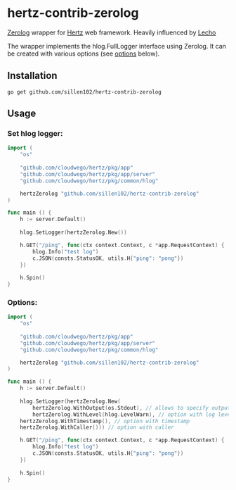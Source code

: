 # hertz-contrib-zerolog
[Zerolog](https://github.com/rs/zerolog) wrapper for [Hertz](https://github.com/cloudwego/hertz) web framework.  Heavily influenced by [Lecho](https://github.com/ziflex/lecho)

The wrapper implements the hlog.FullLogger interface using Zerolog.
It can be created with various options (see [options](###Options) below).

## Installation
    go get github.com/sillen102/hertz-contrib-zerolog

## Usage
### Set hlog logger:
```go
import (
    "os"
	
    "github.com/cloudwego/hertz/pkg/app"
    "github.com/cloudwego/hertz/pkg/app/server"
    "github.com/cloudwego/hertz/pkg/common/hlog"

    hertzZerolog "github.com/sillen102/hertz-contrib-zerolog"
)

func main () {
    h := server.Default()
	
    hlog.SetLogger(hertzZerolog.New())

    h.GET("/ping", func(ctx context.Context, c *app.RequestContext) {
        hlog.Info("test log")
        c.JSON(consts.StatusOK, utils.H{"ping": "pong"})
    })
	
    h.Spin()
}
```

### Options:
```go
import (
    "os"
	
    "github.com/cloudwego/hertz/pkg/app"
    "github.com/cloudwego/hertz/pkg/app/server"
    "github.com/cloudwego/hertz/pkg/common/hlog"

    hertzZerolog "github.com/sillen102/hertz-contrib-zerolog"
)

func main () {
    h := server.Default()
	
    hlog.SetLogger(hertzZerolog.New(
        hertzZerolog.WithOutput(os.Stdout), // allows to specify output
        hertzZerolog.WithLevel(hlog.LevelWarn), // option with log level
	hertzZerolog.WithTimestamp(), // option with timestamp
	hertzZerolog.WithCaller())) // option with caller

    h.GET("/ping", func(ctx context.Context, c *app.RequestContext) {
        hlog.Info("test log")
        c.JSON(consts.StatusOK, utils.H{"ping": "pong"})
    })
	
    h.Spin()
}
```
